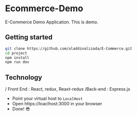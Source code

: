 
# Ecommerce-Demo 

E-Commerce Demo Application.
This is demo. 

## Getting started 
```bash
git clone https://github.com/aladdinalizada/E-Commerce.git
cd project
npm install
npm run dev
```
## Technology
/ Front End : React, redux, Reaxt-redux
/Back-end : Express.js
- Point your virtual host to `LocalHost` 
- Open https://loaclhost:3000 in your browser
- Done! 😎
